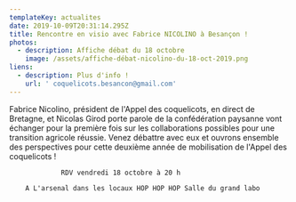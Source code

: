 ```yaml
---
templateKey: actualites
date: 2019-10-09T20:31:14.295Z
title: Rencontre en visio avec Fabrice NICOLINO à Besançon !
photos:
  - description: Affiche débat du 18 octobre
    image: /assets/affiche-débat-nicolino-du-18-oct-2019.png
liens:
  - description: Plus d'info !
    url: ' coquelicots.besancon@gmail.com'
---
```

Fabrice Nicolino,  président de l'Appel des coquelicots,  en direct de Bretagne, et Nicolas Girod porte parole de la confédération paysanne vont échanger pour la première fois sur les collaborations possibles pour une transition agricole réussie. Venez débattre avec eux et  ouvrons ensemble des perspectives pour cette deuxième année de mobilisation de l'Appel des coquelicots ! 

                 RDV vendredi 18 octobre à 20 h

        A L'arsenal dans les locaux HOP HOP HOP Salle du grand labo

